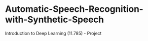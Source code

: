 # Automatic-Speech-Recognition-with-Synthetic-Speech
Introduction to Deep Learning (11.785) - Project 
